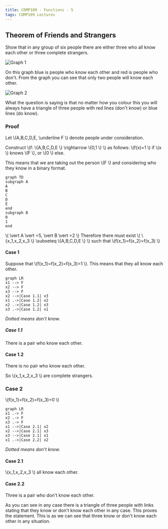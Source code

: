 ```yaml
---
title: COMP109 - Functions - 5
tags: COMP109 Lectures
---
```

## Theorem of Friends and Strangers
Show that in any group of six people there are either three who all know each other or three complete strangers.

![Graph 1]({{site.baseurl}}/assets/COMP109/Lectures/2020-11-13-3-1.png)

On this graph blue is people who know each other and red is people who don't. From the graph you can see that only two people will know each other.

![Graph 2]({{site.baseurl}}/assets/COMP109/Lectures/2020-11-13-3-2.png)

What the question is saying is that no matter how you colour this you will always have a triangle of three people with red lines (don't know) or blue lines (do know).

### Proof
Let  \\(A,B,C,D,E, \\underline F \\) denote people under consideration.

Construct  \\(f: \\{A,B,C,D,E \\} \\rightarrow \\{0,1 \\} \\) as follows:  \\(f(x)=1 \\) if  \\(x \\) knows  \\(F \\), or  \\(0 \\) else. 

This means that we are taking out the person  \\(F \\) and considering who they know in a binary format.

```mermaid
graph TD
subgraph A
A
B
C
D
E
end
subgraph B
0
1
end
```

 \\( \\vert A \\vert =5,  \\vert B \\vert =2 \\) Therefore there must exist  \\( \\{x_1,x_2,x_3 \\} \\subseteq \\{A,B,C,D,E \\} \\) such that  \\(f(x_1)=f(x_2)=f(x_3) \\)

#### Case 1
Suppose that  \\(f(x_1)=f(x_2)=f(x_3)=1 \\). This means that they all know each other.

```mermaid
graph LR
x1 --> F
x2 --> F
x3 --> F
x2 -->|Case 1.1| x3
x1 .->|Case 1.2| x2
x2 .->|Case 1.2| x3
x3 .->|Case 1.2| x1
```
*Dotted means don't know.*

##### Case 1.1
There is a pair who know each other.

#### Case 1.2
There is no pair who know each other. 

So  \\(x_1,x_2,x_3 \\) are complete strangers.

### Case 2
 \\(f(x_1)=f(x_2)=f(x_3)=0 \\)

```mermaid
graph LR
x1 .-> F
x2 .-> F
x3 .-> F
x1 -->|Case 2.1| x2
x2 -->|Case 2.1| x3
x3 -->|Case 2.1| x1
x1 .->|Case 2.2| x2
```
*Dotted means don't know.*

#### Case 2.1
 \\(x_1,x_2,x_3 \\) all know each other.

#### Case 2.2
Three is a pair who don't know each other.

As you can see in any case there is a triangle of three people with links stating that they know or don't know each other in any case. This proves the statement. This is as we can see that three know or don't know each other in any situation.
